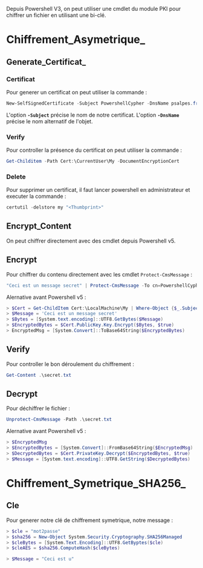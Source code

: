 
Depuis Powershell V3, on peut utiliser une cmdlet du module PKI pour chiffrer un fichier en utilisant une bi-clé.

# __Chiffrement_Asymetrique___

## __Generate_Certificat___

### Certificat

Pour generer un certificat on peut utiliser la commande : 

```powershell
New-SelfSignedCertificate -Subject PowershellCypher -DnsName psalpes.fr -CertStoreLocation "Cert:\CurrentUser\My" -Type DocumentEncryptionCert
```

L'option **`-Subject`** précise le nom de notre certificat.
L'option **`-DnsName`** précise le nom alternatif de l'objet.

### Verify

Pour controller la présence du certificat on peut utiliser la commande :

```powershell
Get-Childitem -Path Cert:\CurrentUser\My -DocumentEncryptionCert
```

### Delete

Pour supprimer un certificat, il faut lancer powershell en administrateur et executer la commande :

```powershell
certutil -delstore my "<Thumbprint>"
```


## __Encrypt_Content__

On peut chiffrer directement avec des cmdlet depuis Powershell v5.

## Encrypt

Pour chiffrer du contenu directement avec les cmdlet `Protect-CmsMessage` :

```powershell
"Ceci est un message secret" | Protect-CmsMessage -To cn=PowershellCypher -OutFile .\secret.txt
```

Alernative avant Powershell v5 :

```powershell
> $Cert = Get-ChildItem Cert:\LocalMachine\My | Where-Object {$_.Subject -like "PowershellCypher"}
> $Message = 'Ceci est un message secret'
> $Bytes = [System.text.encoding]::UTF8.GetBytes($Message)
> $EncryptedBytes = $Cert.PublicKey.Key.Encrypt($Bytes, $true)
> EncryptedMsg = [System.Convert]::ToBase64String($EncryptedBytes)
```

## Verify

Pour controller le bon déroulement du chiffrement :

```powershell
Get-Content .\secret.txt
```

## Decrypt

Pour déchiffrer le fichier :

```powershell
Unprotect-CmsMessage -Path .\secret.txt
```

Alernative avant Powershell v5 :

```powershell
> $EncryptedMsg
> $EncryptedBytes = [System.Convert]::FromBase64String($EncryptedMsg)
> $DecryptedBytes = $Cert.PrivateKey.Decrypt($EncryptedBytes, $true)
> $Message = [System.text.encoding]::UTF8.GetString($DecryptedBytes)
```


# __Chiffrement_Symetrique_SHA256___

## __Cle__

Pour generer notre clé de chiffrement symetrique, notre message :

```powershell
> $cle = "mot2passe"
> $sha256 = New-Object System.Security.Cryptography.SHA256Managed
> $cleBytes = [System.Text.Encoding]::UTF8.GetByptes($cle)
> $cleAES = $sha256.ComputeHash($cleBytes)

> $Message = "Ceci est u"
```
